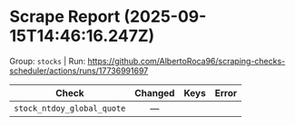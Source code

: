 # Scrape Report (2025-09-15T14:46:16.247Z)

Group: `stocks`  |  Run: https://github.com/AlbertoRoca96/scraping-checks-scheduler/actions/runs/17736991697

| Check | Changed | Keys | Error |
|---|:---:|:--|:--|
| `stock_ntdoy_global_quote` | — |  |  |
